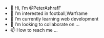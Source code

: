 - 👋 Hi, I’m @PeterAshrafF
- 👀 I’m interested in football,Warframe
- 🌱 I’m currently learning web development
- 💞️ I’m looking to collaborate on ...
- 📫 How to reach me ...

<!---
PeterAshrafF/PeterAshrafF is a ✨ special ✨ repository because its `README.md` (this file) appears on your GitHub profile.
You can click the Preview link to take a look at your changes.
--->
